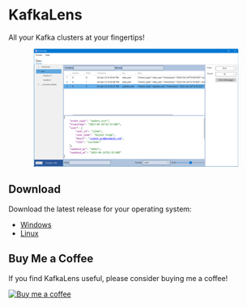 # KafkaLens

All your Kafka clusters at your fingertips!

<div align="center">
  <div style="width: 80%">
    <div class="slick">
      <div><img src="screenshots/Main.png"></div>
    </div>
  </div>
</div>

## Download

Download the latest release for your operating system:

- [Windows](https://github.com/fatichar/KafkaLens/releases/download/0.2.0/KafkaLensSetup-0.2.0.exe)
- [Linux](https://github.com/fatichar/KafkaLens/releases/download/0.2.0/KafkaLens-0.2.0_linux.zip)

## Buy Me a Coffee

If you find KafkaLens useful, please consider buying me a coffee!

[![Buy me a coffee](https://www.buymeacoffee.com/assets/img/custom_images/orange_img.png)](https://www.buymeacoffee.com/fatichar)